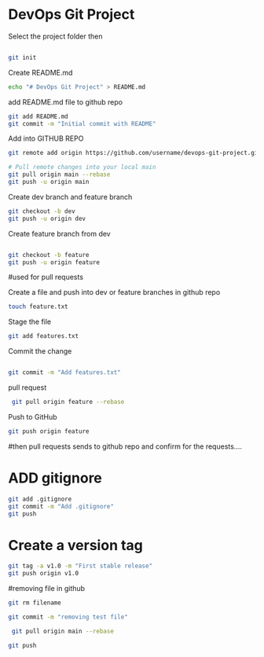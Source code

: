 # DevOps Git Project

Select the project folder
then 
```bash

git init 
```
Create README.md
```bash
echo "# DevOps Git Project" > README.md
```
add README.md file to github repo
```bash
git add README.md
git commit -m "Initial commit with README"
```
Add into GITHUB REPO 
```bash
git remote add origin https://github.com/username/devops-git-project.git

# Pull remote changes into your local main
git pull origin main --rebase
git push -u origin main
```
Create dev branch and feature branch 
```bash
git checkout -b dev
git push -u origin dev
```
Create feature branch from dev
```bash

git checkout -b feature
git push -u origin feature
```
#used for pull requests

Create a file and push into dev or feature branches in github repo

```bash
touch feature.txt
```
Stage the file
```bash
git add features.txt
```
Commit the change
```bash

git commit -m "Add features.txt"
```
pull request
```bash
 git pull origin feature --rebase
```

Push to GitHub
```bash
git push origin feature
```
#then pull requests sends to github repo and confirm for the requests....

# ADD gitignore
```bash
git add .gitignore
git commit -m "Add .gitignore"
git push
```

# Create a version tag
```bash
git tag -a v1.0 -m "First stable release"
git push origin v1.0
```


#removing file in github

```bash
git rm filename
```
```bash
git commit -m "removing test file"

 git pull origin main --rebase

git push

```




